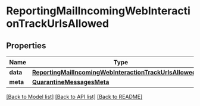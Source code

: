 # ReportingMailIncomingWebInteractionTrackUrlsAllowed

## Properties
Name | Type | Description | Notes
------------ | ------------- | ------------- | -------------
**data** | [**ReportingMailIncomingWebInteractionTrackUrlsAllowedData**](ReportingMailIncomingWebInteractionTrackUrlsAllowedData.md) |  | [optional] 
**meta** | [**QuarantineMessagesMeta**](QuarantineMessagesMeta.md) |  | [optional] 

[[Back to Model list]](../README.md#documentation-for-models) [[Back to API list]](../README.md#documentation-for-api-endpoints) [[Back to README]](../README.md)

